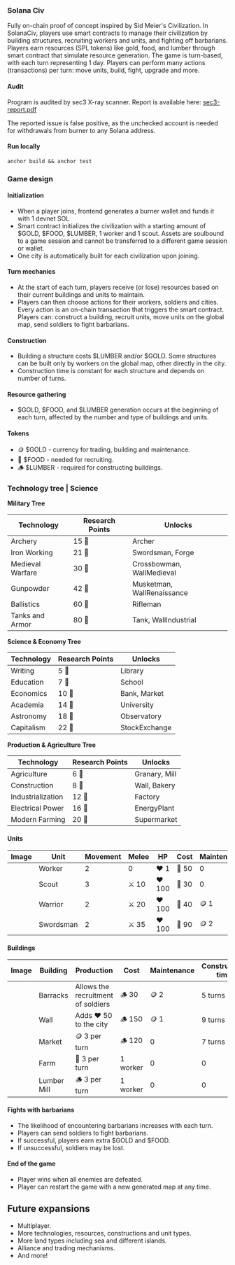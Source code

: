 ### Solana Civ

Fully on-chain proof of concept inspired by Sid Meier's Civilization.
In SolanaCiv, players use smart contracts to manage their civilization by building structures, recruiting workers and units, and fighting off barbarians.
Players earn resources (SPL tokens) like gold, food, and lumber through smart contract that simulate resource generation. The game is turn-based, with each turn representing 1 day. Players can perform many actions (transactions) per turn: move units, build, fight, upgrade and more.

#### Audit
Program is audited by sec3 X-ray scanner. Report is available here: [sec3-report.pdf](./sec3-report.pdf)

The reported issue is false positive, as the unchecked account is needed for withdrawals from burner to any Solana address.

#### Run locally
```
anchor build && anchor test
```

### Game design

#### Initialization
- When a player joins, frontend generates a burner wallet and funds it with 1 devnet SOL
- Smart contract initializes the civilization with a starting amount of $GOLD, $FOOD, $LUMBER, 1 worker and 1 scout. Assets are soulbound to a game session and cannot be transferred to a different game session or wallet.
- One city is automatically built for each civilization upon joining.

#### Turn mechanics
- At the start of each turn, players receive (or lose) resources based on their current buildings and units to maintain.
- Players can then choose actions for their workers, soldiers and cities. Every action is an on-chain transaction that triggers the smart contract. Players can: construct a building, recruit units, move units on the global map, send soldiers to fight barbarians.

#### Construction
- Building a structure costs $LUMBER and/or $GOLD. Some structures can be built only by workers on the global map, other directly in the city.
- Construction time is constant for each structure and depends on number of turns.

#### Resource gathering
- $GOLD, $FOOD, and $LUMBER generation occurs at the beginning of each turn, affected by the number and type of buildings and units.

#### Tokens
- 🪙 $GOLD - currency for trading, building and maintenance.
- 🌽 $FOOD - needed for recruiting.
- 🪵 $LUMBER - required for constructing buildings.

### Technology tree | Science

**Military Tree**

| Technology        | Research Points | Unlocks                     |
|-------------------|-----------------|-----------------------------|
| Archery           | 15 🧪           | Archer                      |
| Iron Working      | 21 🧪           | Swordsman, Forge            |
| Medieval Warfare  | 30 🧪           | Crossbowman, WallMedieval   |
| Gunpowder         | 42 🧪           | Musketman, WallRenaissance  |
| Ballistics        | 60 🧪           | Rifleman                    |
| Tanks and Armor   | 80 🧪           | Tank, WallIndustrial        |

**Science & Economy Tree**

| Technology   | Research Points | Unlocks              |
|--------------|-----------------|----------------------|
| Writing      | 5 🧪            | Library              |
| Education    | 7 🧪            | School               |
| Economics    | 10 🧪           | Bank, Market         |
| Academia     | 14 🧪           | University           |
| Astronomy    | 18 🧪           | Observatory          |
| Capitalism   | 22 🧪           | StockExchange        |

**Production & Agriculture Tree**

| Technology       | Research Points | Unlocks               |
|------------------|-----------------|-----------------------|
| Agriculture      | 6 🧪            | Granary, Mill         |
| Construction     | 8 🧪            | Wall, Bakery          |
| Industrialization| 12 🧪           | Factory               |
| Electrical Power | 16 🧪           | EnergyPlant           |
| Modern Farming   | 20 🧪           | Supermarket           |

#### Units
| Image | Unit | Movement | Melee | HP | Cost | Maintenance |
|---|---|---|---|---|---|---|
|  | Worker | 2 | 0 | ❤️ 1 | 🌽 50 | 0 |
|  | Scout | 3 | ⚔️ 10 | ❤️ 100 | 🌽 30 | 0 |
|  | Warrior | 2 | ⚔️ 20 | ❤️ 100 | 🌽 40 | 🪙 1 |
|  | Swordsman | 2 | ⚔️ 35 | ❤️ 100 | 🌽 90 | 🪙 2 |

#### Buildings
| Image | Building | Production | Cost | Maintenance | Construction time
|---|---|---|---|---|---|
|  | Barracks | Allows the recruitment of soldiers | 🪵 30 | 🪙 2 | 5 turns
|  | Wall | Adds ❤️ 50 to the city | 🪵 150 | 🪙 1 | 9 turns
|  | Market | 🪙 3 per turn | 🪵 120 | 0 | 7 turns
|  | Farm | 🌽 3 per turn | 1 worker | 0 | 0
|  | Lumber Mill | 🪵 3 per turn | 1 worker | 0 | 0

#### Fights with barbarians
- The likelihood of encountering barbarians increases with each turn.
- Players can send soldiers to fight barbarians.
- If successful, players earn extra $GOLD and $FOOD.
- If unsuccessful, soldiers may be lost.

#### End of the game
- Player wins when all enemies are defeated.
- Player can restart the game with a new generated map at any time.

## Future expansions
- Multiplayer.
- More technologies, resources, constructions and unit types.
- More land types including sea and different islands.
- Alliance and trading mechanisms.
- And more!
